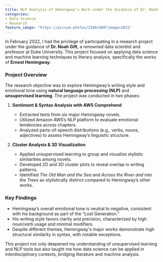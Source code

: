 ```yaml
---
title: NLP Analysis of Hemingway’s Work under the Guidance of Dr. Noah Gift
categories:
- Data Science
- Research
feature_image: "https://picsum.photos/2560/600?image=1031"
---
```


In February 2022, I had the privilege of participating in a research project under the guidance of **Dr. Noah Gift**, a renowned data scientist and professor at Duke University. This project focused on applying data science and machine learning techniques to literary analysis, specifically the works of **Ernest Hemingway**.

<!-- more -->

### Project Overview

The research objective was to explore Hemingway’s writing style and emotional tone using **natural language processing (NLP)** and **unsupervised learning**. The project was conducted in two phases:

1. **Sentiment & Syntax Analysis with AWS Comprehend**
   - Extracted texts from six major Hemingway novels.
   - Utilized Amazon AWS’s NLP platform to evaluate emotional tendencies across chapters.
   - Analyzed parts-of-speech distributions (e.g., verbs, nouns, adjectives) to assess Hemingway’s linguistic structure.

2. **Cluster Analysis & 3D Visualization**
   - Applied unsupervised learning to group and visualize stylistic similarities among novels.
   - Developed 2D and 3D cluster plots to reveal overlap in writing patterns.
   - Identified *The Old Man and the Sea* and *Across the River and into the Trees* as stylistically distinct compared to Hemingway’s other works.

### Key Findings

- Hemingway’s overall emotional tone is neutral to negative, consistent with his background as part of the “Lost Generation.”
- His writing style favors clarity and precision, characterized by high noun/verb usage and minimal modifiers.
- Despite different themes, Hemingway's major works demonstrate high structural similarity in syntax, with notable exceptions.

This project not only deepened my understanding of unsupervised learning and NLP tools but also taught me how data science can be applied in interdisciplinary contexts, bridging literature and machine analysis.
